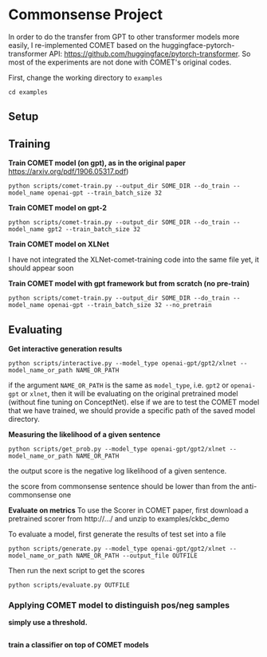 # Commonsense Project

In order to do the transfer from GPT to other transformer models more easily, I re-implemented COMET based on the huggingface-pytorch-transformer API: https://github.com/huggingface/pytorch-transformer. So most of the experiments are not done with COMET's original codes.

First, change the working directory to `examples`

```
cd examples
```

## Setup

## Training

**Train COMET model (on gpt), as in the original paper** https://arxiv.org/pdf/1906.05317.pdf)

```
python scripts/comet-train.py --output_dir SOME_DIR --do_train --model_name openai-gpt --train_batch_size 32
```

**Train COMET model on gpt-2**

```
python scripts/comet-train.py --output_dir SOME_DIR --do_train --model_name gpt2 --train_batch_size 32
```

**Train COMET model on XLNet**

I have not integrated the XLNet-comet-training code into the same file yet, it should appear soon

**Train COMET model with gpt framework but from scratch (no pre-train)**

```
python scripts/comet-train.py --output_dir SOME_DIR --do_train --model_name openai-gpt --train_batch_size 32 --no_pretrain
```

## Evaluating

**Get interactive generation results**

```
python scripts/interactive.py --model_type openai-gpt/gpt2/xlnet --model_name_or_path NAME_OR_PATH 
```

if the argument `NAME_OR_PATH` is the same as `model_type`, i.e. `gpt2` or `openai-gpt` or `xlnet`, then it will be evaluating on the original pretrained model (without fine tuning on ConceptNet). else if we are to test the COMET model that we have trained, we should provide a specific path of the saved model directory.

**Measuring the likelihood of a given sentence**

```
python scripts/get_prob.py --model_type openai-gpt/gpt2/xlnet --model_name_or_path NAME_OR_PATH 
```

the output score is the negative log likelihood of a given sentence.

the score from commonsense sentence should be lower than from the anti-commonsense one

**Evaluate on metrics**
To use the Scorer in COMET paper, first download a pretrained scorer from http://.../ and unzip to examples/ckbc_demo

To evaluate a model, first generate the results of test set into a file

```
python scripts/generate.py --model_type openai-gpt/gpt2/xlnet --model_name_or_path NAME_OR_PATH --output_file OUTFILE
```

Then run the next script to get the scores

```
python scripts/evaluate.py OUTFILE
```

### Applying COMET model to distinguish pos/neg samples

**simply use a threshold.**

```

```

**train a classifier on top of COMET models**

```

```








